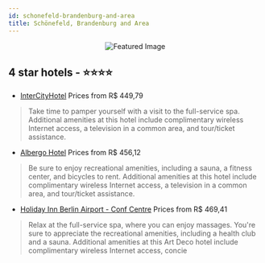 ```yaml
---
id: schonefeld-brandenburg-and-area
title: Schönefeld, Brandenburg and Area
---
```


<center><img src="https://i.travelapi.com/hotels/3000000/2910000/2900400/2900358/568991dc_z.jpg" alt="Featured Image" /></center>


##  4 star hotels - ⭐️⭐️⭐️⭐️

-    [InterCityHotel](https://us.hurb.com/hotels/schonefeld/intercityhotel-JNP-JP074834?cmp=18055) Prices from R$ 449,79
   > Take time to pamper yourself with a visit to the full-service spa. Additional amenities at this hotel include complimentary wireless Internet access, a television in a common area, and tour/ticket assistance.
-    [Albergo Hotel](https://us.hurb.com/hotels/schonefeld/albergo-hotel-JNP-JP849510?cmp=18055) Prices from R$ 456,12
   > Be sure to enjoy recreational amenities, including a sauna, a fitness center, and bicycles to rent. Additional amenities at this hotel include complimentary wireless Internet access, a television in a common area, and tour/ticket assistance.
-    [Holiday Inn Berlin Airport - Conf Centre](https://us.hurb.com/hotels/schonefeld/holiday-inn-berlin-airport-conf-centre-JNP-JP152283?cmp=18055) Prices from R$ 469,41
   > Relax at the full-service spa, where you can enjoy massages. You're sure to appreciate the recreational amenities, including a health club and a sauna. Additional amenities at this Art Deco hotel include complimentary wireless Internet access, concie
